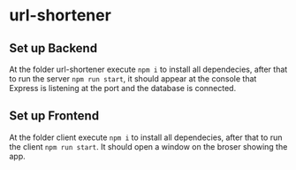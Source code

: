 # url-shortener

## Set up Backend

At the folder url-shortener execute `npm i` to install all dependecies, after that to run the server `npm run start`, it should appear at the console that Express is listening at the port and the database is connected.

## Set up Frontend

At the folder client execute `npm i` to install all dependecies, after that to run the client `npm run start`. It should open a window on the broser showing the app.
